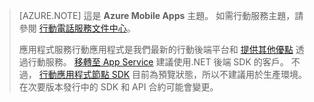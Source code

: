 >[AZURE.NOTE] 這是 **Azure Mobile Apps** 主題。 如需行動服務主題，請參閱 [行動電話服務文件中心](/documentation/services/mobile-services/)。
>
>應用程式服務行動應用程式是我們最新的行動後端平台和 [提供其他優點](app-service-mobile-value-prop-migration-from-mobile-services.md) 透過行動服務。 [移轉至 App Service](app-service-mobile-migrating-from-mobile-services) 建議使用.NET 後端 SDK 的客戶。 不過， [行動應用程式節點 SDK](https://github.com/azure/azure-mobile-apps-node) 目前為預覽狀態，所以不建議用於生產環境。 在次要版本發行中的 SDK 和 API 合約可能會變更。


